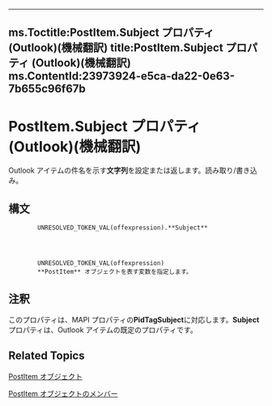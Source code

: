 

---
ms.Toctitle:PostItem.Subject プロパティ (Outlook)(機械翻訳)
title:PostItem.Subject プロパティ (Outlook)(機械翻訳)
ms.ContentId:23973924-e5ca-da22-0e63-7b655c96f67b
---
# PostItem.Subject プロパティ (Outlook)(機械翻訳)




Outlook アイテムの件名を示す**文字列**を設定または返します。読み取り/書き込み。

## 構文

            UNRESOLVED_TOKEN_VAL(offexpression).**Subject**




            UNRESOLVED_TOKEN_VAL(offexpression)
            **PostItem** オブジェクトを表す変数を指定します。



## 注釈
このプロパティは、MAPI プロパティの**PidTagSubject**に対応します。**Subject**プロパティは、Outlook アイテムの既定のプロパティです。



## Related Topics

[PostItem オブジェクト](de44065d-4e93-315a-279f-7b92f09c0465.md)

[PostItem オブジェクトのメンバー](5b150db1-c96d-0721-ec36-d5b5ebc20fd8.md)




